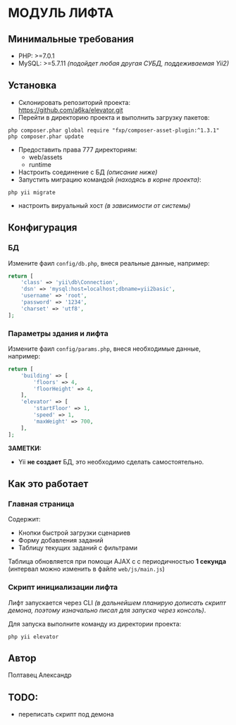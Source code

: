 МОДУЛЬ ЛИФТА
============================

Минимальные требования
------------

* PHP: >=7.0.1
* MySQL: >=5.7.11 *(подойдет любая другая СУБД, поддеживаемая Yii2)*


Установка
------------

* Склонировать репозиторий проекта: https://github.com/a6ka/elevator.git
* Перейти в директорию проекта и выполнить загрузку пакетов:
~~~
php composer.phar global require "fxp/composer-asset-plugin:^1.3.1"
php composer.phar update
~~~
* Предоставить права 777 директориям:
  * web/assets 
  * runtime 
* Настроить соединение с БД *(описание ниже)*
* Запустить миграцию командой *(находясь в корне проекта)*:
~~~
php yii migrate
~~~
* настроить вируальный хост *(в зависимости от системы)*

Конфигурация
-------------

### БД

Измените фаил `config/db.php`, внеся реальные данные, например:

```php
return [
    'class' => 'yii\db\Connection',
    'dsn' => 'mysql:host=localhost;dbname=yii2basic',
    'username' => 'root',
    'password' => '1234',
    'charset' => 'utf8',
];
```

### Параметры здания и лифта
Измените фаил `config/params.php`, внеся необходимые данные, например:

```php
return [
    'building' => [
        'floors' => 4,
        'floorHeight' => 4,
    ],
    'elevator' => [
        'startFloor' => 1,
        'speed' => 1,
        'maxWeight' => 700,
    ],
];
```

**ЗАМЕТКИ:**
- Yii **не создает** БД, это необходимо сделать самостоятельно.

Как это работает
-------------
### Главная страница

Содержит:
* Кнопки быстрой загрузки сценариев
* Форму добавления заданий
* Таблицу текущих заданий с фильтрами

Таблица обновляется при помощи AJAX c с периодичностью **1 секунда** (интервал можно изменить в файле `web/js/main.js`)

### Скрипт инициализации лифта
Лифт запускается через CLI *(в дальнейшем планирую дописать скрипт демона, поэтому изначально писал для запуска через консоль)*.

Для запуска выполните команду из директории проекта:
~~~
php yii elevator
~~~



Автор
-------------------
Полтавец Александр

TODO:
-------------------
- переписать скрипт под демона